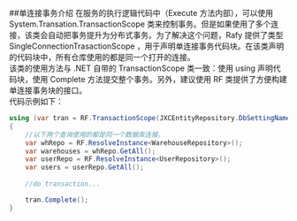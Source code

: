 
##单连接事务介绍
在服务的执行逻辑代码中（Execute 方法内部），可以使用 System.Transation.TransactionScope 类来控制事务。但是如果使用了多个连接，该类会自动把事务提升为分布式事务。为了解决这个问题，Rafy 提供了类型 SingleConnectionTrasactionScope ，用于声明单连接事务代码块。在该类声明的代码块中，所有仓库使用的都是同一个打开的连接。  
该类的使用方法与 .NET 自带的 TransactionScope 类一致：使用 using 声明代码块，使用 Complete 方法提交整个事务。另外，建议使用 RF 类提供了方便构建单连接事务块的接口。  
代码示例如下：

```cs
using (var tran = RF.TransactionScope(JXCEntityRepository.DbSettingName))
{
    //以下两个查询使用的都是同一个数据库连接。
    var whRepo = RF.ResolveInstance<WarehouseRepository>();
    var warehouses = whRepo.GetAll();
    var userRepo = RF.ResolveInstance<UserRepository>();
    var users = userRepo.GetAll();
    
    //do transaction...

    tran.Complete();
}
```

